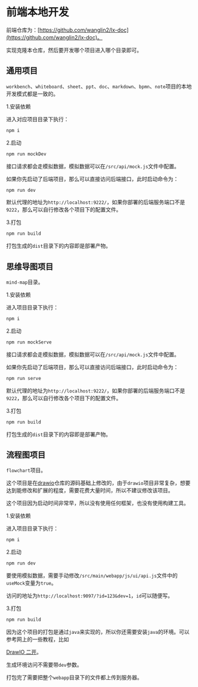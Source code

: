 # 前端本地开发

前端仓库为：[https://github.com/wanglin2/lx-doc](https://github.com/wanglin2/lx-doc)。

实现克隆本仓库，然后要开发哪个项目进入哪个目录即可。

## 通用项目

`workbench`、`whiteboard`、`sheet`、`ppt`、`doc`、`markdown`、`bpmn`、`note`项目的本地开发模式都是一致的。

1.安装依赖

进入对应项目目录下执行：

```bash
npm i
```

2.启动

```bash
npm run mockDev
```

接口请求都会走模拟数据，模拟数据可以在`/src/api/mock.js`文件中配置。

如果你先启动了后端项目，那么可以直接访问后端接口，此时启动命令为：

```bash
npm run dev
```

默认代理的地址为`http://localhost:9222/`，如果你部署的后端服务端口不是`9222`，那么可以自行修改各个项目下的配置文件。

3.打包

```bash
npm run build
```

打包生成的`dist`目录下的内容即是部署产物。

## 思维导图项目

`mind-map`目录。

1.安装依赖

进入项目目录下执行：

```bash
npm i
```

2.启动

```bash
npm run mockServe
```

接口请求都会走模拟数据，模拟数据可以在`/src/api/mock.js`文件中配置。

如果你先启动了后端项目，那么可以直接访问后端接口，此时启动命令为：

```bash
npm run serve
```

默认代理的地址为`http://localhost:9222/`，如果你部署的后端服务端口不是`9222`，那么可以自行修改各个项目下的配置文件。

3.打包

```bash
npm run build
```

打包生成的`dist`目录下的内容即是部署产物。

## 流程图项目

`flowchart`项目。

这个项目是在[drawio](https://github.com/jgraph/drawio)仓库的源码基础上修改的，由于`drawio`项目非常复杂，想要达到能修改和扩展的程度，需要花费大量时间，所以不建议修改该项目。

这个项目因为启动时间非常早，所以没有使用任何框架，也没有使用构建工具。

1.安装依赖

进入项目目录下执行：

```bash
npm i
```

2.启动

```bash
npm run dev
```

要使用模拟数据，需要手动修改`/src/main/webapp/js/ui/api.js`文件中的`useMock`变量为`true`。

访问的地址为`http://localhost:9097/?id=123&dev=1`，`id`可以随便写。

3.打包

```bash
npm run build
```

因为这个项目的打包是通过`java`来实现的，所以你还需要安装`java`的环境。可以参考网上的一些教程，比如

[DrawIO 二开](https://juejin.cn/post/7017686432009420808#heading-4)。

生成环境访问不需要带`dev`参数。

打包完了需要把整个`webapp`目录下的文件都上传到服务器。